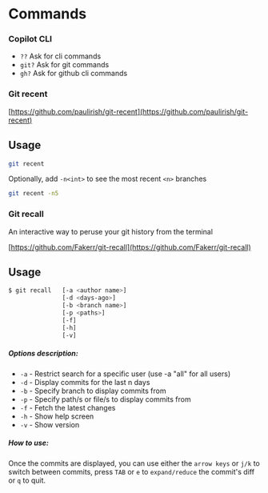 # Commands

### Copilot CLI

- `??` Ask for cli commands
- `git?` Ask for git commands
- `gh?` Ask for github cli commands

### Git recent

[https://github.com/paulirish/git-recent](https://github.com/paulirish/git-recent)

## Usage

```zsh
git recent
```

Optionally, add `-n<int>` to see the most recent `<n>` branches

```zsh
git recent -n5
```

### Git recall

An interactive way to peruse your git history from the terminal

[https://github.com/Fakerr/git-recall](https://github.com/Fakerr/git-recall)

## Usage

```sh
$ git recall   [-a <author name>]
               [-d <days-ago>]
               [-b <branch name>]
               [-p <paths>]
               [-f]
               [-h]
               [-v]
```

##### Options description:

- `-a` - Restrict search for a specific user (use -a "all" for all users)
- `-d` - Display commits for the last n days
- `-b` - Specify branch to display commits from
- `-p` - Specify path/s or file/s to display commits from
- `-f` - Fetch the latest changes
- `-h` - Show help screen
- `-v` - Show version

##### How to use:

Once the commits are displayed, you can use either the `arrow keys` or `j/k` to switch between commits,
press `TAB` or `e` to `expand/reduce` the commit's diff or `q` to quit.
